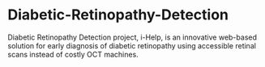 # Diabetic-Retinopathy-Detection
Diabetic Retinopathy Detection project, i-Help, is an innovative web-based solution for early diagnosis of diabetic retinopathy using accessible retinal scans instead of costly OCT machines. 
